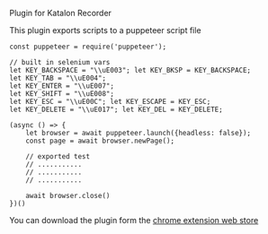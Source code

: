 Plugin for Katalon Recorder

This plugin exports scripts to a puppeteer script file

```
const puppeteer = require('puppeteer');

// built in selenium vars
let KEY_BACKSPACE = "\\uE003"; let KEY_BKSP = KEY_BACKSPACE;
let KEY_TAB = "\\uE004";
let KEY_ENTER = "\\uE007";
let KEY_SHIFT = "\\uE008";
let KEY_ESC = "\\uE00C"; let KEY_ESCAPE = KEY_ESC;
let KEY_DELETE = "\\uE017"; let KEY_DEL = KEY_DELETE;

(async () => {
	let browser = await puppeteer.launch({headless: false});
    const page = await browser.newPage();

    // exported test
    // ...........
    // ...........
    // ...........

    await browser.close()
})()
```

You can download the plugin form the [chrome extension web store](https://chrome.google.com/webstore/detail/puppeteer-exporter-for-ka/idgpmhfldhpaoiflfleanildmnojchhd)